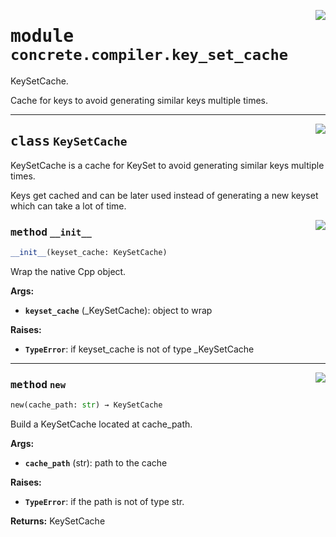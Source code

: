 <!-- markdownlint-disable -->

<a href="../../../compilers/concrete-compiler/compiler/lib/Bindings/Python/concrete/compiler/key_set_cache.py#L0"><img align="right" style="float:right;" src="https://img.shields.io/badge/-source-cccccc?style=flat-square"></a>

# <kbd>module</kbd> `concrete.compiler.key_set_cache`
KeySetCache. 

Cache for keys to avoid generating similar keys multiple times. 



---

<a href="../../../compilers/concrete-compiler/compiler/lib/Bindings/Python/concrete/compiler/key_set_cache.py#L18"><img align="right" style="float:right;" src="https://img.shields.io/badge/-source-cccccc?style=flat-square"></a>

## <kbd>class</kbd> `KeySetCache`
KeySetCache is a cache for KeySet to avoid generating similar keys multiple times. 

Keys get cached and can be later used instead of generating a new keyset which can take a lot of time. 

<a href="../../../compilers/concrete-compiler/compiler/lib/Bindings/Python/concrete/compiler/key_set_cache.py#L24"><img align="right" style="float:right;" src="https://img.shields.io/badge/-source-cccccc?style=flat-square"></a>

### <kbd>method</kbd> `__init__`

```python
__init__(keyset_cache: KeySetCache)
```

Wrap the native Cpp object. 



**Args:**
 
 - <b>`keyset_cache`</b> (_KeySetCache):  object to wrap 



**Raises:**
 
 - <b>`TypeError`</b>:  if keyset_cache is not of type _KeySetCache 




---

<a href="../../../compilers/concrete-compiler/compiler/lib/Bindings/Python/concrete/compiler/key_set_cache.py#L39"><img align="right" style="float:right;" src="https://img.shields.io/badge/-source-cccccc?style=flat-square"></a>

### <kbd>method</kbd> `new`

```python
new(cache_path: str) → KeySetCache
```

Build a KeySetCache located at cache_path. 



**Args:**
 
 - <b>`cache_path`</b> (str):  path to the cache 



**Raises:**
 
 - <b>`TypeError`</b>:  if the path is not of type str. 



**Returns:**
 KeySetCache 


